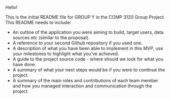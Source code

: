Hello!

This is the initial README file for GROUP Y in the COMP 3120 Group Project. This README needs to include:

- An outline of the application you were aiming to build, target users, data sources etc (similar to the proposal).
- A reference to your second Github repository if you used one.
- A description of what you have been able to implement in this MVP, use your milestones to highlight what you've achieved.
- A guide to the project source code - where should we look for what you have done.
- A summary of what your next steps would be if you were to continue the project.
- A summary of the main roles and contributions of each team member and how you managed interaction and communication through the project.